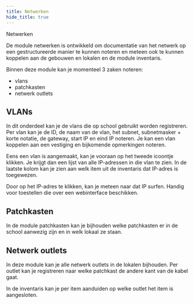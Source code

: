 ```yaml
---
title: Netwerken
hide_title: true
---
```


<ImageTitle img="vlan.png">Netwerken</ImageTitle>

De module netwerken is ontwikkeld om documentatie van het netwerk op een gestructureerde manier te kunnen noteren en meteen ook te kunnen koppelen aan de gebouwen en lokalen en de module inventaris.

Binnen deze module kan je momenteel 3 zaken noteren:
- vlans
- patchkasten
- netwerk outlets

## VLANs

In dit onderdeel kan je de vlans die op school gebruikt worden registreren. Per vlan kan je de ID, de naam van de vlan, het subnet, subnetmasker + korte notatie, de gateway, start IP en eind IP noteren. Je kan een vlan koppelen aan een vestiging en bijkomende opmerkingen noteren.

Eens een vlan is aangemaakt, kan je vooraan op het tweede icoontje klikken. Je krijgt dan een lijst van alle IP-adressen in die vlan te zien. In de laatste kolom kan je zien aan welk item uit de inventaris dat IP-adres is toegewezen.

Door op het IP-adres te klikken, kan je meteen naar dat IP surfen. Handig voor toestellen die over een webinterface beschikken.

## Patchkasten

In de module patchkasten kan je bijhouden welke patchkasten er in de school aanwezig zijn en in welk lokaal ze staan.

## Netwerk outlets

In deze module kan je alle netwerk outlets in de lokalen bijhouden. Per outlet kan je registreren naar welke patchkast de andere kant van de kabel gaat.

In de inventaris kan je per item aanduiden op welke outlet het item is aangesloten.